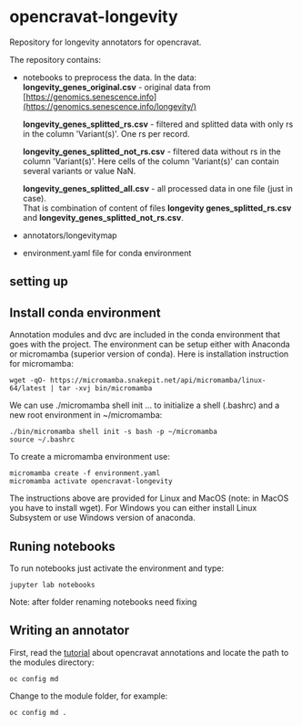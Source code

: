 # opencravat-longevity

Repository for longevity annotators for opencravat.

The repository contains:
* notebooks to preprocess the data. In the data:
  **longevity_genes_original.csv** - original data from [https://genomics.senescence.info](https://genomics.senescence.info/longevity/)

  **longevity_genes_splitted_rs.csv** - filtered and splitted data with only rs in the column 'Variant(s)'. One rs per record.
  
  **longevity_genes_splitted_not_rs.csv** - filtered data without rs in the column 'Variant(s)'. Here cells of the column 'Variant(s)' can contain several variants or value NaN.
  
  **longevity_genes_splitted_all.csv** - all processed data in one file (just in case).<br>That is combination of content of files **longevity genes_splitted_rs.csv** and **longevity_genes_splitted_not_rs.csv**.
* annotators/longevitymap
* environment.yaml file for conda environment

## setting up

Install conda environment
-------------------------
Annotation modules and dvc are included in the conda environment that goes with the project.
The environment can be setup either with Anaconda or micromamba (superior version of conda).
Here is installation instruction for micromamba:
```
wget -qO- https://micromamba.snakepit.net/api/micromamba/linux-64/latest | tar -xvj bin/micromamba
```
We can use ./micromamba shell init ... to initialize a shell (.bashrc) and a new root environment in ~/micromamba:
```
./bin/micromamba shell init -s bash -p ~/micromamba
source ~/.bashrc
```
To create a micromamba environment use:
```
micromamba create -f environment.yaml
micromamba activate opencravat-longevity
```

The instructions above are provided for Linux and MacOS (note: in MacOS you have to install wget).
For Windows you can either install Linux Subsystem or use Windows version of anaconda.

Runing notebooks
--------------

To run notebooks just activate the environment and type:
```
jupyter lab notebooks
```

Note: after folder renaming notebooks need fixing

Writing an annotator
--------------------

First, read the [tutorial](https://open-cravat.readthedocs.io/en/latest/Annotator-Tutorial.html) about opencravat annotations and locate the path to the modules directory:

```base
oc config md
```

Change to the module folder, for example:
```bash
oc config md .
```

